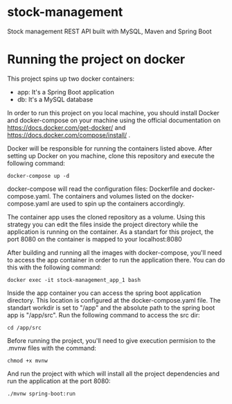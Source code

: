 # stock-management
Stock management REST API built with MySQL, Maven and Spring Boot

# Running the project on docker

This project spins up two docker containers:
  
  - app: It's a Spring Boot application
  - db: It's a MySQL database

In order to run this project on you local machine, you should install Docker and docker-compose on your machine using the official documentation on https://docs.docker.com/get-docker/ and https://docs.docker.com/compose/install/ .

Docker will be responsible for running the containers listed above. After setting up Docker on you machine, clone this repository and execute the following command:

`docker-compose up -d`

docker-compose will read the configuration files: Dockerfile and docker-compose.yaml. The containers and volumes listed on the docker-compose.yaml are used to spin up the containers accordingly.

The container app uses the cloned repository as a volume. Using this strategy you can edit the files inside the project directory while the application is running on the container. As a standart for this project, the port 8080 on the container is mapped to your localhost:8080

After building and running all the images with docker-compose, you'll need to access the app container in order to run the application there. You can do this with the following command:

`docker exec -it stock-management_app_1 bash`

Inside the app container you can access the spring boot application directory. This location is configured at the docker-compose.yaml file. The standart workdir is set to "/app" and the absolute path to the spring boot app is "/app/src". Run the following command to access the src dir:

`cd /app/src`

Before running the project, you'll need to give execution permision to the .mvnw files with the command:

`chmod +x mvnw` 

And run the project with which will install all the project dependencies and run the application at the port 8080:

`./mvnw spring-boot:run`
